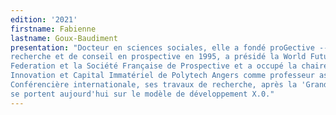 ```yaml
---
edition: '2021'
firstname: Fabienne
lastname: Goux-Baudiment
presentation: "Docteur en sciences sociales, elle a fondé proGective ---centre d'étude, de
recherche et de conseil en prospective en 1995, a présidé la World Futures Studies
Federation et la Société Française de Prospective et a occupé la chaire de Prospective,
Innovation et Capital Immatériel de Polytech Angers comme professeur associé.
Conférencière internationale, ses travaux de recherche, après la 'Grande Transition',
se portent aujourd'hui sur le modèle de développement X.0."
---
```


